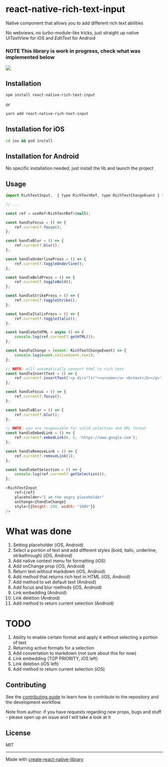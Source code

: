 # react-native-rich-text-input

Native component that allows you to add different rich text abilities

No webviews, no turbo-module-like tricks, just straight up native _UITextView_ for iOS and _EditText_ for Android

### NOTE This library is work in progress, check what was implemented below

![](https://github.com/IslamRustamov/react-native-rich-text-input/blob/main/public/iPhone.gif)

## Installation

```sh
npm install react-native-rich-text-input
```

or

```sh
yarn add react-native-rich-text-input
```

## Installation for iOS

```sh
cd ios && pod install
```

## Installation for Android

No specific installation needed, just install the lib and launch the project

## Usage

```js
import RichTextInput,  { type RichTextRef, type RichTextChangeEvent } from 'react-native-rich-text-input';

// ...

const ref = useRef<RichTextRef>(null);

const handleFocus = () => {
    ref.current?.focus();
};

const handleBlur = () => {
    ref.current?.blur();
};

const handleUnderlinePress = () => {
    ref.current?.toggleUnderline();
};

const handleBoldPress = () => {
    ref.current?.toggleBold();
};

const handleStrikePress = () => {
    ref.current?.toggleStrike();
};

const handleItalicPress = () => {
    ref.current?.toggleItalic();
};

const handleGetHTML = async () => {
    console.log(ref.current?.getHTML());
};

const handleChange = (event: RichTextChangeEvent) => {
    console.log(event.nativeEvent.text);
};

// NOTE: will automatically convert html to rich text
const handleInsertText = () => {
    ref.current?.insertText('<p dir="ltr"><u>some</u> <b>text</b></p>');
};

const handleFocus = () => {
    ref.current?.focus();
};

const handleBlur = () => {
    ref.current?.blur();
};

// NOTE: you are responsible for valid selection and URL format
const handleEmbedLink = () => {
    ref.current?.embedLink(0, 5, 'https://www.google.com');
};

const handleRemoveLink = () => {
    ref.current?.removeLink(1);
};

const handleGetSelection = () => {
    console.log(ref.current?.getSelection());
};

<RichTextInput
    ref={ref}
    placeholder="I am the angry placeholder"
    onChange={handleChange}
    style={{height: 200, width: "100%"}}
/>
```

# What was done

1. Setting placeholder (iOS, Android)
2. Select a portion of text and add different styles (bold, italic, underline, strikethrough) (iOS, Android)
3. Add native context menu for formatting (iOS)
4. Add onChange prop (iOS, Android)
5. Return text without markdown (iOS, Android)
6. Add method that returns rich text in HTML (iOS, Android)
7. Add method to set default text (Android)
8. Add focus and blur methods (iOS, Android)
9. Link embedding (Android)
10. Link deletion (Android)
11. Add method to return current selection (Android)

# TODO

1. Ability to enable certain format and apply it without selecting a portion of text
2. Returning active formats for a selection
3. Add convertation to markdown (not sure about this for now)
4. Link embedding (TOP PRIORITY, iOS left)
5. Link deletion (iOS left)
6. Add method to return current selection (iOS)

## Contributing

See the [contributing guide](CONTRIBUTING.md) to learn how to contribute to the repository and the development workflow.

Note from author: if you have requests regarding new props, bugs and stuff - please open up an issue and I will take a look at it

## License

MIT

---

Made with [create-react-native-library](https://github.com/callstack/react-native-builder-bob)
